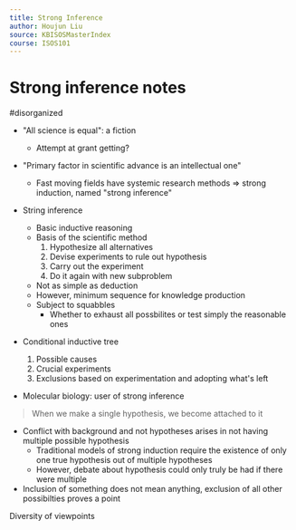 ```yaml
---
title: Strong Inference
author: Houjun Liu
source: KBISOSMasterIndex
course: ISOS101
---
```


# Strong inference notes

#disorganized

* "All science is equal": a fiction
    * Attempt at grant getting?
* "Primary factor in scientific advance is an intellectual one"
    * Fast moving fields have systemic research methods => strong induction, named "strong inference"
    
* String inference
    * Basic inductive reasoning
    * Basis of the scientific method
        1. Hypothesize all alternatives
        2. Devise experiments to rule out hypothesis
        3. Carry out the experiment
        4. Do it again with new subproblem
     * Not as simple as deduction
     * However, minimum sequence for knowledge production
     * Subject to squabbles
         * Whether to exhaust all possbilites or test simply the reasonable ones
         
 * Conditional inductive tree
     1. Possible causes
     2. Crucial experiments
     3. Exclusions based on experimentation and adopting what's left
 
* Molecular biology: user of strong inference


> When we make a single hypothesis, we become attached to it

* Conflict with background and not hypotheses arises in not having multiple possible hypothesis
    * Traditional models of strong induction require the existence of only one true hypothesis out of multiple hypotheses 
    * However, debate about hypothesis could only truly be had if there were multiple
* Inclusion of something does not mean anything, exclusion of all other possibilties proves a point

Diversity of viewpoints